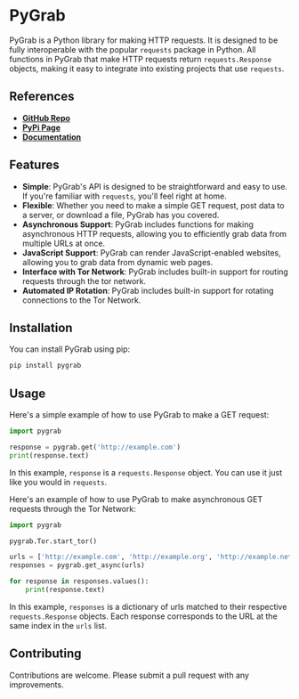 # PyGrab

PyGrab is a Python library for making HTTP requests. It is designed to be fully interoperable with the popular `requests` package in Python. All functions in PyGrab that make HTTP requests return `requests.Response` objects, making it easy to integrate into existing projects that use `requests`.


## References
- **[GitHub Repo](https://github.com/akneni/pygrab)**
- **[PyPi Page](https://pypi.org/project/pygrab/)**
- **[Documentation](https://hackmd.io/@akneni/HJCVdU3h3)**


## Features

- **Simple**: PyGrab's API is designed to be straightforward and easy to use. If you're familiar with `requests`, you'll feel right at home.
- **Flexible**: Whether you need to make a simple GET request, post data to a server, or download a file, PyGrab has you covered.
- **Asynchronous Support**: PyGrab includes functions for making asynchronous HTTP requests, allowing you to efficiently grab data from multiple URLs at once.
- **JavaScript Support**: PyGrab can render JavaScript-enabled websites, allowing you to grab data from dynamic web pages.
- **Interface with Tor Network**: PyGrab includes built-in support for routing requests through the tor network.
- **Automated IP Rotation**: PyGrab includes built-in support for rotating connections to the Tor Network.


## Installation

You can install PyGrab using pip:

```bash
pip install pygrab
```

## Usage

Here's a simple example of how to use PyGrab to make a GET request:

```python
import pygrab

response = pygrab.get('http://example.com')
print(response.text)
```

In this example, `response` is a `requests.Response` object. You can use it just like you would in `requests`.

Here's an example of how to use PyGrab to make asynchronous GET requests through the Tor Network:

```python
import pygrab

pygrab.Tor.start_tor()

urls = ['http://example.com', 'http://example.org', 'http://example.net']
responses = pygrab.get_async(urls)

for response in responses.values():
    print(response.text)
```

In this example, `responses` is a dictionary of urls matched to their respective `requests.Response` objects. Each response corresponds to the URL at the same index in the `urls` list.


## Contributing

Contributions are welcome. Please submit a pull request with any improvements.
